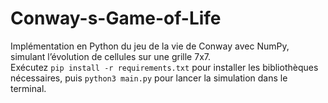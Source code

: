 # Conway-s-Game-of-Life

Implémentation en Python du jeu de la vie de Conway avec NumPy, simulant l’évolution de cellules sur une grille 7x7.  
Exécutez `pip install -r requirements.txt` pour installer les bibliothèques nécessaires, puis `python3 main.py` pour lancer la simulation dans le terminal.
